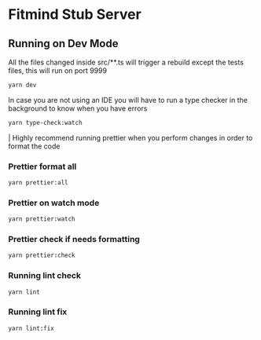 # Fitmind Stub Server

## Running on Dev Mode

All the files changed inside src/\*\*.ts will trigger a rebuild except the tests files, this will run on port 9999

```bash
yarn dev
```

In case you are not using an IDE you will have to run a type checker in the background to know when you have errors

```bash
yarn type-check:watch
```

| Highly recommend running prettier when you perform changes in order to format the code

### Prettier format all

```bash
yarn prettier:all
```

### Prettier on watch mode

```bash
yarn prettier:watch
```

### Prettier check if needs formatting

```bash
yarn prettier:check
```

### Running lint check

```bash
yarn lint
```

### Running lint fix

```bash
yarn lint:fix
```
